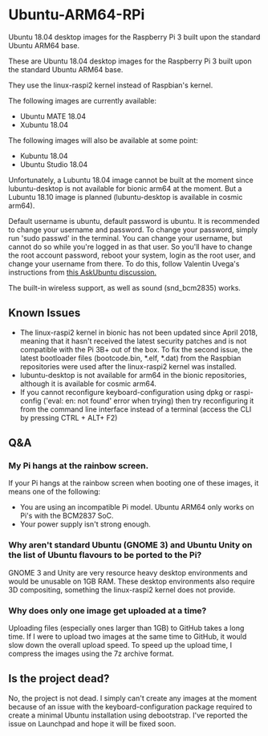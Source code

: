# Ubuntu-ARM64-RPi
Ubuntu 18.04 desktop images for the Raspberry Pi 3 built upon the standard Ubuntu ARM64 base.

These are Ubuntu 18.04 desktop images for the Raspberry Pi 3 built upon the standard Ubuntu ARM64 base.

They use the linux-raspi2 kernel instead of Raspbian's kernel. 

The following images are currently available:

* Ubuntu MATE 18.04
* Xubuntu 18.04

The following images will also be available at some point:

* Kubuntu 18.04
* Ubuntu Studio 18.04

Unfortunately, a Lubuntu 18.04 image cannot be built at the moment since lubuntu-desktop is not available for bionic arm64 at the moment. But a Lubuntu 18.10 image is planned (lubuntu-desktop is available in cosmic arm64).

Default username is ubuntu, default password is ubuntu. It is recommended to change your username and password. To change your password, simply run 'sudo passwd' in the terminal. You can change your username, but cannot do so while you're logged in as that user. So you'll have to change the root account password, reboot your system, login as the root user, and change your username from there. To do this, follow Valentin Uvega's instructions from <a href="https://askubuntu.com/questions/34074/how-do-i-change-my-username">this AskUbuntu discussion.</a>

The built-in wireless support, as well as sound (snd_bcm2835) works.

## Known Issues
* The linux-raspi2 kernel in bionic has not been updated since April 2018, meaning that it hasn't received the latest security patches and is not compatible with the Pi 3B+ out of the box. To fix the second issue, the latest bootloader files (bootcode.bin, *.elf, *.dat) from the Raspbian repositories were used after the linux-raspi2 kernel was installed.
* lubuntu-desktop is not available for arm64 in the bionic repositories, although it is available for cosmic arm64.
* If you cannot reconfigure keyboard-configuration using dpkg or raspi-config ('eval: en: not found' error when trying) then try reconfiguring it from the command line interface instead of a terminal (access the CLI by pressing CTRL + ALT+ F2)

## Q&A

### My Pi hangs at the rainbow screen.

If your Pi hangs at the rainbow screen when booting one of these images, it means one of the following:

* You are using an incompatible Pi model. Ubuntu ARM64 only works on Pi's with the BCM2837 SoC.
* Your power supply isn't strong enough.

### Why aren't standard Ubuntu (GNOME 3) and Ubuntu Unity on the list of Ubuntu flavours to be ported to the Pi?

GNOME 3 and Unity are very resource heavy desktop environments and would be unusable on 1GB RAM. These desktop environments also require 3D compositing, something the linux-raspi2 kernel does not provide.

### Why does only one image get uploaded at a time? 

Uploading files (especially ones larger than 1GB) to GitHub takes a long time. If I were to upload two images at the same time to GitHub, it would slow down the overall upload speed. To speed up the upload time, I compress the images using the 7z archive format.

## Is the project dead?

No, the project is not dead. I simply can't create any images at the moment because of an issue with the keyboard-configuration package required to create a minimal Ubuntu installation using debootstrap. I've reported the issue on Launchpad and hope it will be fixed soon.
